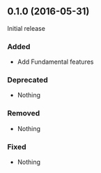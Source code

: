 ## 0.1.0 (2016-05-31)

Initial release

### Added

- Add Fundamental features

### Deprecated

- Nothing

### Removed

- Nothing

### Fixed

- Nothing
